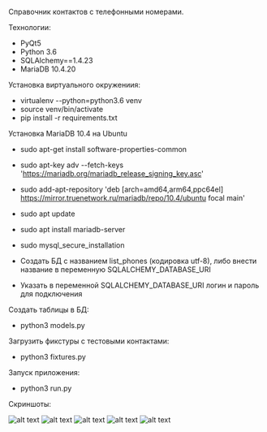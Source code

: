 Справочник контактов с телефонными номерами.

Технологии:
- PyQt5
- Python 3.6
- SQLAlchemy==1.4.23
- MariaDB 10.4.20


Установка виртуального окружениия:

- virtualenv --python=python3.6 venv
- source venv/bin/activate
- pip install -r requirements.txt


Установка MariaDB 10.4 на Ubuntu

- sudo apt-get install software-properties-common
- sudo apt-key adv --fetch-keys 'https://mariadb.org/mariadb_release_signing_key.asc'
- sudo add-apt-repository 'deb [arch=amd64,arm64,ppc64el] https://mirror.truenetwork.ru/mariadb/repo/10.4/ubuntu focal main'
- sudo apt update
- sudo apt install mariadb-server
- sudo mysql_secure_installation

- Создать БД с названием list_phones (кодировка utf-8), либо внести название в переменную SQLALCHEMY_DATABASE_URI
- Указать в переменной SQLALCHEMY_DATABASE_URI логин и пароль для подключения

Создать таблицы в БД:
- python3 models.py

Загрузить фикстуры с тестовыми контактами:
- python3 fixtures.py

Запуск приложения:
- python3 run.py



Скриншоты:

![alt text](.screenshots/filename.png "Описание будет тут")
![alt text](.screenshots/reg.png "Описание будет тут")
![alt text](.screenshots/reset.png "Описание будет тут")
![alt text](.screenshots/list_phones.png "Описание будет тут")
![alt text](.screenshots/user.png "Описание будет тут")
